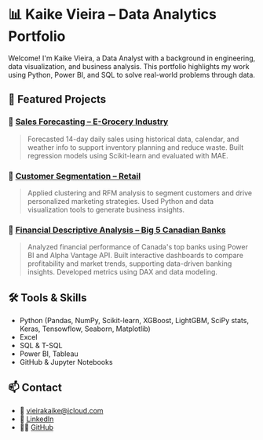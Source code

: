# 📊 Kaike Vieira – Data Analytics Portfolio

Welcome! I'm Kaike Vieira, a Data Analyst with a background in engineering, data visualization, and business analysis. This portfolio highlights my work using Python, Power BI, and SQL to solve real-world problems through data.

## 🧠 Featured Projects

### 🔹 [Sales Forecasting – E-Grocery Industry](https://github.com/kaikesvieira/kaikevieira-data-portfolio/tree/main/sales-forecasting-egrocery)
> Forecasted 14-day daily sales using historical data, calendar, and weather info to support inventory planning and reduce waste. Built regression models using Scikit-learn and evaluated with MAE.

### 🔹 [Customer Segmentation – Retail](https://github.com/kaikesvieira/kaikevieira-data-portfolio/tree/main/marketing2-customer-segmentation)
> Applied clustering and RFM analysis to segment customers and drive personalized marketing strategies. Used Python and data visualization tools to generate business insights.

### 🔹 [Financial Descriptive Analysis – Big 5 Canadian Banks](https://github.com/kaikesvieira/kaikevieira-data-portfolio/tree/main/financial-powerbi-big5-analysis)
> Analyzed financial performance of Canada's top banks using Power BI and Alpha Vantage API. Built interactive dashboards to compare profitability and market trends, supporting data-driven banking insights. Developed metrics using DAX and data modeling.

## 🛠️ Tools & Skills

- Python (Pandas, NumPy, Scikit-learn, XGBoost, LightGBM, SciPy stats, Keras, Tensowflow, Seaborn, Matplotlib)
- Excel
- SQL & T-SQL
- Power BI, Tableau
- GitHub & Jupyter Notebooks

## 📫 Contact

- 📧 vieirakaike@icloud.com  
- 💼 [LinkedIn](https://www.linkedin.com/in/kaikevieira)  
- 🧑‍💻 [GitHub](https://github.com/kaikesvieira)
